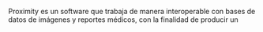 Proximity es un software que trabaja de manera interoperable con bases de datos de imágenes y reportes médicos, con la finalidad de producir un  